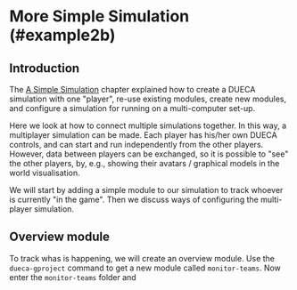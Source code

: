 # More Simple Simulation (#example2b)

## Introduction

The [A Simple Simulation](#example2) chapter explained how to create a
DUECA simulation with one "player", re-use existing modules, create new
modules, and configure a simulation for running on a multi-computer set-up.

Here we look at how to connect multiple simulations together. In this way,
a multiplayer simulation can be made. Each player has his/her own DUECA 
controls, and can start and run independently from the other players. 
However, data between players can be exchanged, so it is possible to 
"see" the other players, by, e.g., showing their avatars / graphical models
in the world visualisation. 

We will start by adding a simple module to our simulation to track whoever
is currently "in the game". Then we discuss ways of configuring the multi-
player simulation. 

## Overview module

To track whas is happening, we will create an overview module. Use the 
`dueca-gproject` command to get a new module called `monitor-teams`. Now 
enter the `monitor-teams` folder and 